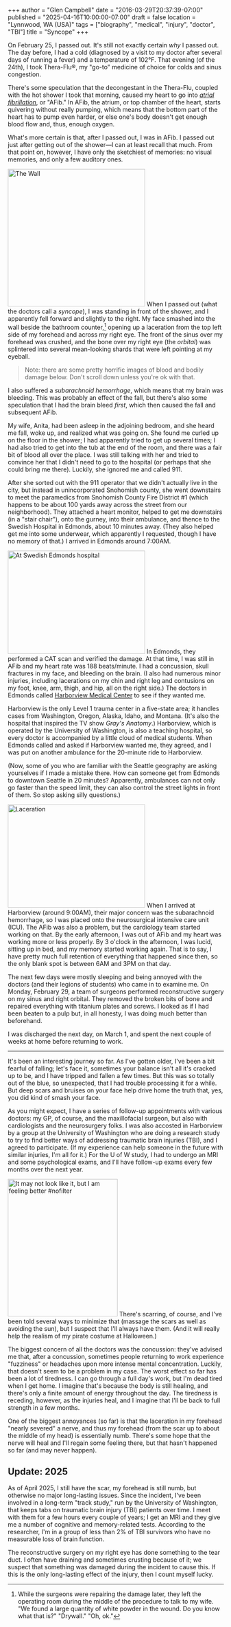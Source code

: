 +++
author = "Glen Campbell"
date = "2016-03-29T20:37:39-07:00"
published = "2025-04-16T10:00:00-07:00"
draft = false
location = "Lynnwood, WA (USA)"
tags = ["biography", "medical", "injury", "doctor", "TBI"]
title = "Syncope"
+++

On February 25, I passed out. It's still not exactly certain *why*
I passed out. The day before, I had a cold (diagnosed by a visit
to my doctor after several days of running a fever) and a temperature
of 102&deg;F. That evening (of the 24th), I took Thera-Flu&reg;,
my "go-to" medicine of choice for colds and sinus congestion.

There's some speculation that the decongestant in the Thera-Flu,
coupled with the hot shower I took that morning, caused my heart
to go into [*atrial
fibrillation*](https://en.wikipedia.org/wiki/Atrial_fibrillation), or
"AFib." In AFib, the atrium, or top chamber of the heart, starts
quivering without really pumping, which means that the bottom part
of the heart has to pump even harder, or else one's body doesn't
get enough blood flow and, thus, enough oxygen.

What's more certain is that, after I passed out, I was in AFib. I
passed out just after getting out of the shower&mdash;I can at least
recall that much. From that point on, however, I have only the
sketchiest of memories: no visual memories, and only a few auditory
ones.

<a data-flickr-embed="true"  href="https://www.flickr.com/photos/gecampbell/25492847426/in/datetaken/" title="The Wall"><img src="https://farm2.staticflickr.com/1533/25492847426_8686c3c575_n.jpg" width="320" height="320" alt="The Wall" class="pull-right"></a><script async src="//embedr.flickr.com/assets/client-code.js" charset="utf-8"></script>
When I passed out (what the doctors call a *syncope*), I was standing
in front of the shower, and I apparently fell forward and slightly
to the right. My face smashed into the wall beside the bathroom
counter,[^1] opening up a laceration from the top left side of my
forehead and across my right eye. The front of the sinus over my
forehead was crushed, and the bone over my right eye (the *orbital*)
was splintered into several mean-looking shards that were left
pointing at my eyeball.

> Note: there are some pretty horrific images of blood and bodily
> damage below. Don't scroll down unless you're ok with that. 

I also suffered a *subarachnoid hemorrhage*, which means that my
brain was bleeding. This was probably an effect of the fall, but
there's also some speculation that I had the brain bleed *first*,
which then caused the fall and subsequent AFib.

My wife, Anita, had been asleep in the adjoining bedroom, and she
heard me fall, woke up, and realized what was going on. She found
me curled up on the floor in the shower; I had apparently tried to
get up several times; I had also tried to get into the tub at the
end of the room, and there was a fair bit of blood all over the
place. I was still talking with her and tried to convince her that
I didn't need to go to the hospital (or perhaps that she could bring
me there). Luckily, she ignored me and called 911.

After she sorted out with the 911 operator that we didn't actually
live in the city, but instead in unincorporated Snohomish county,
she went downstairs to meet the paramedics from Snohomish County
Fire District #1 (which happens to be about 100 yards away across
the street from our neighborhood). They attached a heart monitor,
helped to get me downstairs (in a "stair chair"), onto the gurney,
into their ambulance, and thence to the Swedish Hospital in Edmonds,
about 10 minutes away. (They also helped get me into some underwear,
which apparently I requested, though I have no memory of that.) I
arrived in Edmonds around 7:00AM.

<a data-flickr-embed="true"  href="https://www.flickr.com/photos/gecampbell/25432915524/in/dateposted-public/" title="At Swedish Edmonds hospital"><img src="https://farm2.staticflickr.com/1665/25432915524_08879acc59_n.jpg" width="320" height="240" alt="At Swedish Edmonds hospital" class="pull-left"></a><script async src="//embedr.flickr.com/assets/client-code.js" charset="utf-8"></script>
In Edmonds, they performed a CAT scan and verified the damage. At
that time, I was still in AFib and my heart rate was 188 beats/minute.
I had a concussion, skull fractures in my face, and bleeding on the
brain. (I also had numerous minor injuries, including lacerations
on my chin and right leg and contusions on my foot, knee, arm,
thigh, and hip, all on the right side.) The doctors in Edmonds
called [Harborview Medical
Center](https://en.wikipedia.org/wiki/Harborview_Medical_Center)
to see if they wanted me.

Harborview is the only Level 1 trauma center in a five-state area;
it handles cases from Washington, Oregon, Alaska, Idaho, and Montana.
(It's also the hospital that inspired the TV show *Gray's Anatomy*.)
Harborview, which is operated by the University of Washington, is
also a teaching hospital, so every doctor is accompanied by a little
cloud of medical students. When Edmonds called and asked if Harborview
wanted me, they agreed, and I was put on another ambulance for the
20-minute ride to Harborview.

(Now, some of you who are familiar with the Seattle geography are
asking yourselves if I made a mistake there. How can someone get
from Edmonds to downtown Seattle in 20 minutes? Apparently, ambulances
can not only go faster than the speed limit, they can also control
the street lights in front of them. So stop asking silly questions.)

<a data-flickr-embed="true"  href="https://www.flickr.com/photos/gecampbell/25945145602/in/dateposted-public/" title="Laceration"><img src="https://farm2.staticflickr.com/1718/25945145602_9ba4928581_n.jpg" width="320" height="240" alt="Laceration" class="pull-left"></a><script async src="//embedr.flickr.com/assets/client-code.js" charset="utf-8"></script>
When I arrived at Harborview (around 9:00AM), their major concern
was the subarachnoid hemorrhage, so I was placed onto the neurosurgical
intensive care unit (ICU). The AFib was also a problem, but the
cardiology team started working on that. By the early afternoon, I
was out of AFib and my heart was working more or less properly. By
3 o'clock in the afternoon, I was lucid, sitting up in bed, and my
memory started working again. That is to say, I have pretty much
full retention of everything that happened since then, so the only
blank spot is between 6AM and 3PM on that day.

The next few days were mostly sleeping and being annoyed with the
doctors (and their legions of students) who came in to examine me.
On Monday, February 29, a team of surgeons performed reconstructive
surgery on my sinus and right orbital. They removed the broken bits
of bone and repaired everything with titanium plates and screws. I
looked as if I had been beaten to a pulp but, in all honesty, I was
doing much better than beforehand.

I was discharged the next day, on March 1, and spent the next couple
of weeks at home before returning to work.

----

It's been an interesting journey so far. As I've gotten older, I've
been a bit fearful of falling; let's face it, sometimes your balance
isn't all it's cracked up to be, and I have tripped and fallen a
few times. But this was so totally out of the blue, so unexpected,
that I had trouble processing it for a while. But deep scars and
bruises on your face help drive home the truth that, yes, you did
kind of smash your face.

As you might expect, I have a series of follow-up appointments with
various doctors: my GP, of course, and the maxillofacial surgeon,
but also with cardiologists and the neurosurgery folks. I was also
accosted in Harborview by a group at the University of Washington
who are doing a research study to try to find better ways of
addressing traumatic brain injuries (TBI), and I agreed to participate.
(If my experience can help someone in the future with similar
injuries, I'm all for it.) For the U of W study, I had to undergo
an MRI and some psychological exams, and I'll have follow-up exams
every few months over the next year.

<a data-flickr-embed="true"  href="https://www.flickr.com/photos/gecampbell/25383263131/in/dateposted-public/" title="It may not look like it, but I am feeling better #nofilter"><img src="https://farm2.staticflickr.com/1689/25383263131_f1421ef8a4_n.jpg" width="256" height="320" alt="It may not look like it, but I am feeling better #nofilter" class="pull-right"></a><script async src="//embedr.flickr.com/assets/client-code.js" charset="utf-8"></script>
There's scarring, of course, and I've been told several ways to
minimize that (massage the scars as well as avoiding the sun), but
I suspect that I'll always have them. (And it will really help the
realism of my pirate costume at Halloween.)

The biggest concern of all the doctors was the concussion: they've
advised me that, after a concussion, sometimes people returning to
work experience "fuzziness" or headaches upon more intense mental
concentration. Luckily, that doesn't seem to be a problem in my
case. The worst effect so far has been a lot of tiredness. I can
go through a full day's work, but I'm dead tired when I get home.
I imagine that's because the body is still healing, and there's
only a finite amount of energy throughout the day. The tiredness
is receding, however, as the injuries heal, and I imagine that I'll
be back to full strength in a few months.

One of the biggest annoyances (so far) is that the laceration in
my forehead "nearly severed" a nerve, and thus my forehead (from
the scar up to about the middle of my head) is essentially numb.
There's some hope that the nerve will heal and I'll regain some
feeling there, but that hasn't happened so far (and may never
happen).

## Update: 2025

As of April 2025, I still have the scar, my forehead is still numb,
but otherwise no major long-lasting issues.  Since the incident,
I've been involved in a long-term "track study," run by the University
of Washington, that keeps tabs on traumatic brain injury (TBI)
patients over time.  I meet with them for a few hours every couple
of years; I get an MRI and they give me a number of cognitive and
memory-related tests.  According to the researcher, I'm in a group
of less than 2% of TBI survivors who have no measurable loss of
brain function.

The reconstructive surgery on my right eye has done something to
the tear duct.  I often have draining and sometimes crusting because
of it; we suspect that something was damaged during the incident
to cause this. If this is the only long-lasting effect of the injury,
then I count myself lucky.

[^1]: While the surgeons were repairing the damage later, they left
the operating room during the middle of the procedure to talk to
my wife. "We found a large quantity of white powder in the wound.
Do you know what that is?" "Drywall." "Oh, ok."
